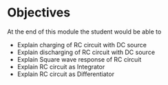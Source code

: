 # Objectives

At the end of this module the student would be able to
- Explain charging of RC circuit with DC source
- Explain discharging of RC circuit with DC source
- Explain Square wave response of RC circuit
- Explain RC circuit as Integrator
- Explain RC circuit as Differentiator

